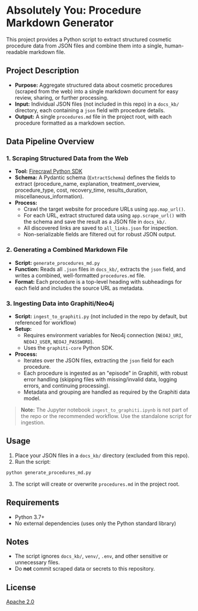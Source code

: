 # Absolutely You: Procedure Markdown Generator

This project provides a Python script to extract structured cosmetic procedure data from JSON files and combine them into a single, human-readable markdown file.

## Project Description

- **Purpose:** Aggregate structured data about cosmetic procedures (scraped from the web) into a single markdown document for easy review, sharing, or further processing.
- **Input:** Individual JSON files (not included in this repo) in a `docs_kb/` directory, each containing a `json` field with procedure details.
- **Output:** A single `procedures.md` file in the project root, with each procedure formatted as a markdown section.

## Data Pipeline Overview

### 1. Scraping Structured Data from the Web

- **Tool:** [Firecrawl Python SDK](https://github.com/firecrawl/firecrawl-python)
- **Schema:** A Pydantic schema (`ExtractSchema`) defines the fields to extract (procedure_name, explanation, treatment_overview, procedure_type, cost, recovery_time, results_duration, miscellaneous_information).
- **Process:**
  - Crawl the target website for procedure URLs using `app.map_url()`.
  - For each URL, extract structured data using `app.scrape_url()` with the schema and save the result as a JSON file in `docs_kb/`.
  - All discovered links are saved to `all_links.json` for inspection.
  - Non-serializable fields are filtered out for robust JSON output.

### 2. Generating a Combined Markdown File

- **Script:** `generate_procedures_md.py`
- **Function:** Reads all `.json` files in `docs_kb/`, extracts the `json` field, and writes a combined, well-formatted `procedures.md` file.
- **Format:** Each procedure is a top-level heading with subheadings for each field and includes the source URL as metadata.

### 3. Ingesting Data into Graphiti/Neo4j

- **Script:** `ingest_to_graphiti.py` (not included in the repo by default, but referenced for workflow)
- **Setup:**
  - Requires environment variables for Neo4j connection (`NEO4J_URI`, `NEO4J_USER`, `NEO4J_PASSWORD`).
  - Uses the `graphiti-core` Python SDK.
- **Process:**
  - Iterates over the JSON files, extracting the `json` field for each procedure.
  - Each procedure is ingested as an "episode" in Graphiti, with robust error handling (skipping files with missing/invalid data, logging errors, and continuing processing).
  - Metadata and grouping are handled as required by the Graphiti data model.

> **Note:** The Jupyter notebook `ingest_to_graphiti.ipynb` is not part of the repo or the recommended workflow. Use the standalone script for ingestion.

## Usage

1. Place your JSON files in a `docs_kb/` directory (excluded from this repo).
2. Run the script:

```bash
python generate_procedures_md.py
```

3. The script will create or overwrite `procedures.md` in the project root.

## Requirements

- Python 3.7+
- No external dependencies (uses only the Python standard library)

## Notes

- The script ignores `docs_kb/`, `venv/`, `.env`, and other sensitive or unnecessary files.
- Do **not** commit scraped data or secrets to this repository.

## License

[Apache 2.0](LICENSE) 